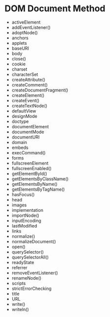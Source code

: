 # DOM Document Method

- activeElement
- addEventListener()
- adoptNode()
- anchors
- applets
- baseURI
- body
- close()
- cookie
- charset
- characterSet
- createAttribute()
- createComment()
- createDocumentFragment()
- createElement()
- createEvent()
- createTextNode()
- defaultView
- designMode
- doctype
- documentElement
- documentMode
- documentURI
- domain
- embeds
- execCommand()
- forms
- fullscreenElement
- fullscreenEnabled()
- getElementById()
- getElementsByClassName()
- getElementsByName()
- getElementsByTagName()
- hasFocus()
- head
- images
- implementation
- importNode()
- inputEncoding
- lastModified
- links
- normalize()
- normalizeDocument()
- open()
- querySelector()
- querySelectorAll()
- readyState
- referrer
- removeEventListener()
- renameNode()
- scripts
- strictErrorChecking
- title
- URL
- write()
- writeln()
